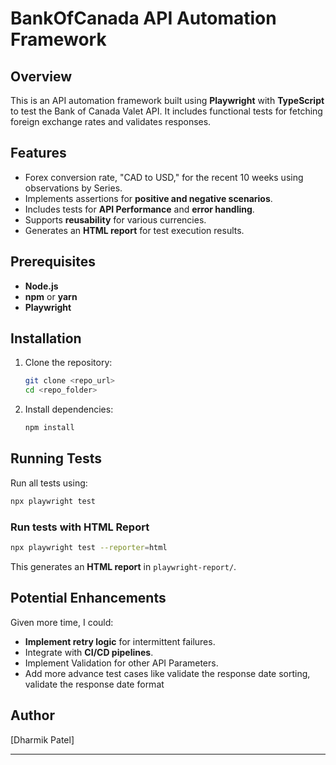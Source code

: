 # BankOfCanada API Automation Framework

## Overview
This is an API automation framework built using **Playwright** with **TypeScript** to test the Bank of Canada Valet API. It includes functional tests for fetching foreign exchange rates and validates responses.

## Features
- Forex conversion rate, "CAD to USD," for the recent 10 weeks using observations by Series.
- Implements assertions for **positive and negative scenarios**.
- Includes tests for **API Performance** and **error handling**.
- Supports **reusability** for various currencies.
- Generates an **HTML report** for test execution results.

## Prerequisites
- **Node.js** 
- **npm** or **yarn**
- **Playwright** 

## Installation
1. Clone the repository:
   ```sh
   git clone <repo_url>
   cd <repo_folder>
   ```
2. Install dependencies:
   ```sh
   npm install
   ```

## Running Tests
Run all tests using:
```sh
npx playwright test
```

### Run tests with HTML Report
```sh
npx playwright test --reporter=html
```
This generates an **HTML report** in `playwright-report/`.



## Potential Enhancements
Given more time, I could:
- **Implement retry logic** for intermittent failures.
- Integrate with **CI/CD pipelines**.
- Implement Validation for other API Parameters.
- Add more advance test cases like validate the response date sorting, validate the response date format

## Author
[Dharmik Patel]

---


